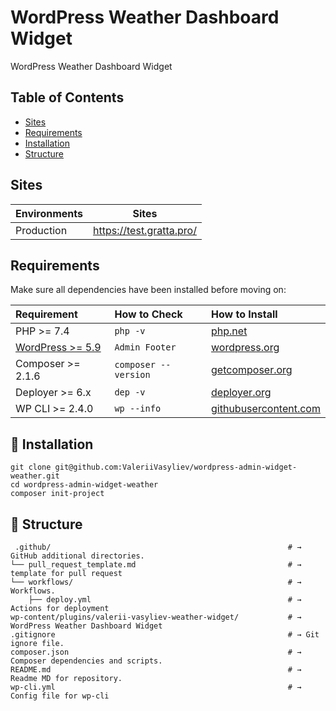 # WordPress Weather Dashboard Widget

WordPress Weather Dashboard Widget

## Table of Contents

* [Sites](#sites)
* [Requirements](#requirements)
* [Installation](#installation)
* [Structure](#structure)

## Sites

| Environments | Sites                   |
| ------------ | ----------------------- |
| Production   | https://test.gratta.pro/ |

## Requirements

Make sure all dependencies have been installed before moving on:

| Requirement | How to Check | How to Install |
| :---------- | :----------- | :------------- |
| PHP >= 7.4 | `php -v` | [php.net](http://php.net/manual/en/install.php) |
| [WordPress >= 5.9]() | `Admin Footer` | [wordpress.org](https://codex.wordpress.org/Installing_WordPress) |
| Composer >= 2.1.6 | `composer --version` | [getcomposer.org](https://getcomposer.org/doc/00-intro.md#installation-linux-unix-osx) |
| Deployer >= 6.x | `dep -v` | [deployer.org](https://deployer.org/deployer.phar) |
| WP CLI >= 2.4.0 | `wp --info` | [githubusercontent.com](https://raw.githubusercontent.com/wp-cli/builds/gh-pages/phar/wp-cli.phar) |

## 🧞 Installation

```
git clone git@github.com:ValeriiVasyliev/wordpress-admin-widget-weather.git
cd wordpress-admin-widget-weather
composer init-project
```

## 🚀 Structure

```
 .github/                                                     # → GitHub additional directories.
└── pull_request_template.md                                  # → template for pull request
└── workflows/                                                # → Workflows.
    ├── deploy.yml                                            # → Actions for deployment
wp-content/plugins/valerii-vasyliev-weather-widget/           # → WordPress Weather Dashboard Widget
.gitignore                                                    # → Git ignore file.
composer.json                                                 # → Composer dependencies and scripts.
README.md                                                     # → Readme MD for repository.
wp-cli.yml                                                    # → Config file for wp-cli
```